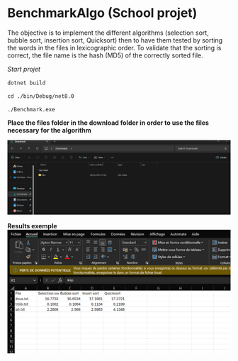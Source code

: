 # BenchmarkAlgo (School projet)

The objective is to implement the different algorithms (selection sort, bubble sort, insertion sort, Quicksort) then to have them tested by sorting the words in the files in lexicographic order. To validate that the sorting is correct, the file name is the hash (MD5) of the correctly sorted file.

*Start projet*

```
dotnet build
```

```
cd ./bin/Debug/net8.0
```

```
./Benchmark.exe
```

**Place the files folder in the download folder in order to use the files necessary for the algorithm**

![Alt Text](./download_files.png "Place the files folder in the download folder in order to use the files necessary for the algorithm")

**Results exemple**
![Alt Text](./image.png "Results exemple")